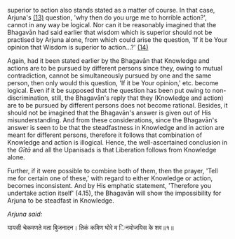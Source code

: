 superior to action also stands stated as a matter of course. In that case, Arjuna's [\(13\)](#page--1-0) question, 'why then do you urge me to horrible action?', cannot in any way be logical. Nor can it be reasonably imagined that the Bhagavān had said earlier that wisdom which is superior should not be practised by Arjuna alone, from which could arise the question, 'If it be Your opinion that Wisdom is superior to action…?' [\(14\)](#page--1-1)

Again, had it been stated earlier by the Bhagavān that Knowledge and actions are to be pursued by different persons since they, owing to mutual contradiction, cannot be simultaneously pursued by one and the same person, then only would this question, 'If it be Your opinion,' etc. become logical. Even if it be supposed that the question has been put owing to non-discrimination, still, the Bhagavān's reply that they (Knowledge and action) are to be pursued by different persons does not become rational. Besides, it should not be imagined that the Bhagavān's answer is given out of His misunderstanding. And from these considerations, since the Bhagavān's answer is seen to be that the steadfastness in Knowledge and in action are meant for different persons, therefore it follows that combination of Knowledge and action is illogical. Hence, the well-ascertained conclusion in the *Gītā* and all the Upanisads is that Liberation follows from Knowledge alone.

Further, if it were possible to combine both of them, then the prayer, 'Tell me for certain one of these,' with regard to either Knowledge or action, becomes inconsistent. And by His emphatic statement, 'Therefore you undertake action itself' (4.15), the Bhagavān will show the impossibility for Arjuna to be steadfast in Knowledge.

*Arjuna said:*

यायसी चेकमणते मता बुिजनादन। तिकं कमिण घोरे म िनयोजयिस के शव॥१॥